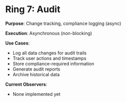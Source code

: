 # Ring 7: Audit

**Purpose**: Change tracking, compliance logging (async)

**Execution**: Asynchronous (non-blocking)

**Use Cases**:
- Log all data changes for audit trails
- Track user actions and timestamps
- Store compliance-required information
- Generate audit reports
- Archive historical data

**Current Observers**:
- None implemented yet